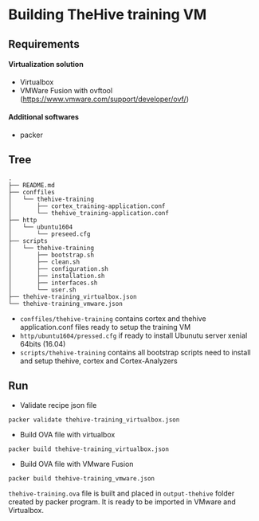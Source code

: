 # Building TheHive training VM

## Requirements

#### Virtualization solution

- Virtualbox
- VMWare Fusion with ovftool (https://www.vmware.com/support/developer/ovf/)

#### Additional softwares

- packer 


## Tree

```
.
├── README.md
├── conffiles
│   └── thehive-training
│       ├── cortex_training-application.conf
│       └── thehive_training-application.conf
├── http
│   └── ubuntu1604
│       └── preseed.cfg
├── scripts
│   └── thehive-training
│       ├── bootstrap.sh
│       ├── clean.sh
│       ├── configuration.sh
│       ├── installation.sh
│       ├── interfaces.sh
│       └── user.sh
├── thehive-training_virtualbox.json
└── thehive-training_vmware.json
```

- `conffiles/thehive-training` contains cortex and thehive application.conf files ready
  to setup the training VM
- `http/ubuntu1604/pressed.cfg` if ready to install Ubunutu server xenial 64bits (16.04)
- `scripts/thehive-training` contains all bootstrap scripts need to install and setup
  thehive, cortex and Cortex-Analyzers 

## Run

- Validate recipe  json file

```
packer validate thehive-training_virtualbox.json
```

- Build OVA file with virtualbox

```
packer build thehive-training_virtualbox.json
```

- Build OVA file with VMware Fusion


```
packer build thehive-training_vmware.json
```

`thehive-training.ova` file is built and placed in `output-thehive` folder created by packer program.
It is ready to be imported in VMware and Virtualbox.


